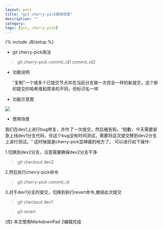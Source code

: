 ```yaml
---
layout: post
title: "git cherry-pick使用场景"
description: ""
category: 
tags: [git, cherry-pick]
---
```

{% include JB/setup %}

- git cherry-pick用法 


> git cherry-pick commit_id1 commit_id2


- 功能说明 

	"复制"一个或多个已提交节点并在当前分支做一次完全一样的新提交，这个新的提交的哈希值和原来的不同，但标识名一样

- 功能示意图

![](http://i.imgur.com/YWowgd7.png)

- 使用场景

我们在dev1上进行bug修复，并作了一次提交，然后被告知，“抱歉，今天需要紧急上线dev1分支代码，你这个bug没有时间测试，需要将这次提交移到dev2分支上进行测试。“ 这时候就是cherry-pick显神威的地方了。
可以进行如下操作:

1.切换到dev2分支，注意需要确保dev2分支干净

> git checkout dev2

2.然后执行cherry-pick命令

> git cherry-pick commit_id

3.对于dev1分支的提交，切换到执行revert命令,撤销此次提交

>  git checkout dev1	

>  git revert <commit id>

(完)
本文使用MarkdownPad 2编辑完成


